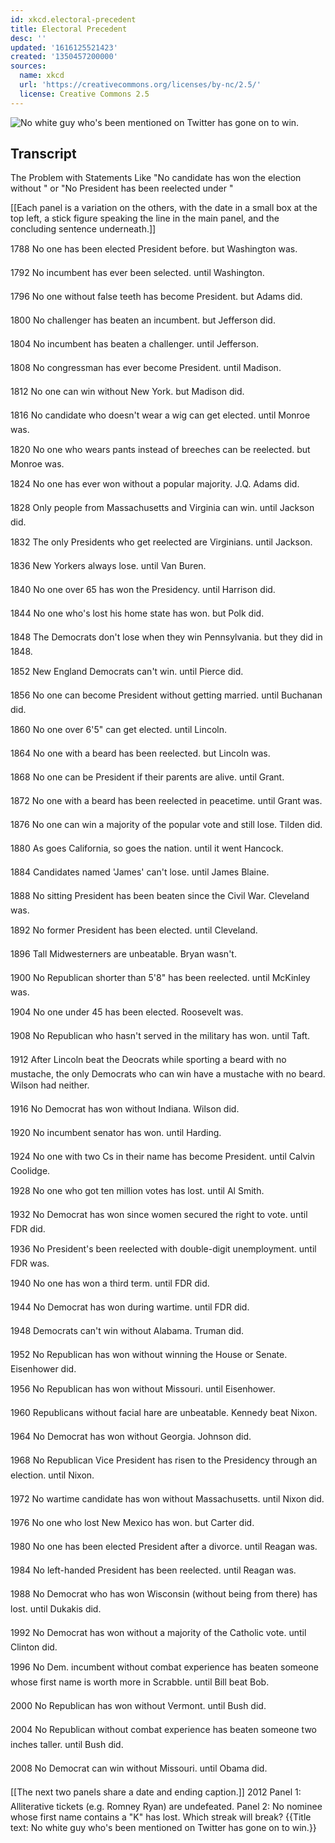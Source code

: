 ```yaml
---
id: xkcd.electoral-precedent
title: Electoral Precedent
desc: ''
updated: '1616125521423'
created: '1350457200000'
sources:
  name: xkcd
  url: 'https://creativecommons.org/licenses/by-nc/2.5/'
  license: Creative Commons 2.5
---
```

![No white guy who's been mentioned on Twitter has gone on to win.](https://imgs.xkcd.com/comics/electoral_precedent.png)

## Transcript
The Problem with Statements Like
"No <party> candidate has won the election without <state>" 
or
"No President has been reelected under <circumstances>"

[[Each panel is a variation on the others, with the date in a small box at the top left, a stick figure speaking the line in the main panel, and the concluding sentence underneath.]]

1788
No one has been elected President before.
but Washington was.

1792
No incumbent has ever been selected.
until Washington.

1796
No one without false teeth has become President.
but Adams did.

1800
No challenger has beaten an incumbent. 
but Jefferson did.

1804
No incumbent has beaten a challenger.
until Jefferson.

1808
No congressman has ever become President.
until Madison.

1812
No one can win without New York.
but Madison did.

1816
No candidate who doesn't wear a wig can get elected.
until Monroe was.

1820
No one who wears pants instead of breeches can be reelected.
but Monroe was.

1824
No one has ever won without a popular majority.
J.Q. Adams did.

1828
Only people from Massachusetts and Virginia can win.
until Jackson did.

1832
The only Presidents who get reelected are Virginians.
until Jackson.

1836
New Yorkers always lose.
until Van Buren.

1840
No one over 65 has won the Presidency.
until Harrison did.

1844
No one who's lost his home state has won.
but Polk did.

1848
The Democrats don't lose when they win Pennsylvania.
but they did in 1848.

1852
New England Democrats can't win.
until Pierce did.

1856
No one can become President without getting married.
until Buchanan did.

1860
No one over 6'5" can get elected.
until Lincoln.

1864
No one with a beard has been reelected.
but Lincoln was.

1868
No one can be President if their parents are alive.
until Grant.

1872
No one with a beard has been reelected in peacetime.
until Grant was.

1876
No one can win a majority of the popular vote and still lose.
Tilden did.

1880
As goes California, so goes the nation.
until it went Hancock.

1884
Candidates named 'James' can't lose.
until James Blaine.

1888
No sitting President has been beaten since the Civil War.
Cleveland was.

1892
No former President has been elected.
until Cleveland.

1896
Tall Midwesterners are unbeatable.
Bryan wasn't. 

1900
No Republican shorter than 5'8" has been reelected.
until McKinley was.

1904
No one under 45 has been elected.
Roosevelt was.

1908
No Republican who hasn't served in the military has won.
until Taft.

1912
After Lincoln beat the Deocrats while sporting a beard with no mustache, the only Democrats who can win have a mustache with no beard.
Wilson had neither.

1916
No Democrat has won without Indiana.
Wilson did.

1920
No incumbent senator has won.
until Harding.

1924
No one with two Cs in their name has become President.
until Calvin Coolidge.

1928
No one who got ten million votes has lost.
until Al Smith.

1932
No Democrat has won since women secured the right to vote.
until FDR did.

1936
No President's been reelected with double-digit unemployment.
until FDR was.

1940
No one has won a third term.
until FDR did.

1944
No Democrat has won during wartime.
until FDR did.

1948
Democrats can't win without Alabama.
Truman did.

1952
No Republican has won without winning the House or Senate.
Eisenhower did.

1956
No Republican has won without Missouri.
until Eisenhower.

1960
Republicans without facial hare are unbeatable.
Kennedy beat Nixon.

1964 
No Democrat has won without Georgia.
Johnson did.

1968
No Republican Vice President has risen to the Presidency through an election.
until Nixon.

1972
No wartime candidate has won without Massachusetts.
until Nixon did.

1976
No one who lost New Mexico has won.
but Carter did.

1980
No one has been elected President after a divorce.
until Reagan was.

1984
No left-handed President has been reelected.
until Reagan was.

1988
No Democrat who has won Wisconsin (without being from there) has lost.
until Dukakis did.

1992
No Democrat has won without a majority of the Catholic vote.
until Clinton did.

1996
No Dem. incumbent without combat experience has beaten someone whose first name is worth more in Scrabble.
until Bill beat Bob.

2000
No Republican has won without Vermont.
until Bush did.

2004
No Republican without combat experience has beaten someone two inches taller.
until Bush did.

2008
No Democrat can win without Missouri.
until Obama did.

[[The next two panels share a date and ending caption.]]
2012
Panel 1: Alliterative tickets (e.g. Romney
Ryan) are undefeated.
Panel 2: No nominee whose first name contains a "K" has lost.
Which streak will break?
{{Title text: No white guy who's been mentioned on Twitter has gone on to win.}}

